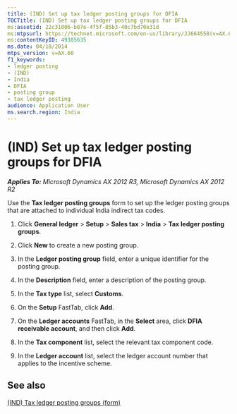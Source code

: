 ```yaml
---
title: (IND) Set up tax ledger posting groups for DFIA
TOCTitle: (IND) Set up tax ledger posting groups for DFIA
ms:assetid: 22c31006-b87e-4f5f-85b3-40c7bd70e31d
ms:mtpsurl: https://technet.microsoft.com/en-us/library/JJ664558(v=AX.60)
ms:contentKeyID: 49385635
ms.date: 04/18/2014
mtps_version: v=AX.60
f1_keywords:
- ledger posting
- (IND)
- India
- DFIA
- posting group
- tax ledger posting
audience: Application User
ms.search.region: India
---
```


# (IND) Set up tax ledger posting groups for DFIA 


_**Applies To:** Microsoft Dynamics AX 2012 R3, Microsoft Dynamics AX 2012 R2_

Use the **Tax ledger posting groups** form to set up the ledger posting groups that are attached to individual India indirect tax codes.

1.  Click **General ledger** \> **Setup** \> **Sales tax** \> **India** \> **Tax ledger posting groups**.

2.  Click **New** to create a new posting group.

3.  In the **Ledger posting group** field, enter a unique identifier for the posting group.

4.  In the **Description** field, enter a description of the posting group.

5.  In the **Tax type** list, select **Customs**.

6.  On the **Setup** FastTab, click **Add**.

7.  On the **Ledger accounts** FastTab, in the **Select** area, click **DFIA receivable account**, and then click **Add**.

8.  In the **Tax component** list, select the relevant tax component code.

9.  In the **Ledger account** list, select the ledger account number that applies to the incentive scheme.

## See also

[(IND) Tax ledger posting groups (form)](https://technet.microsoft.com/en-us/library/jj664546\(v=ax.60\))

  


